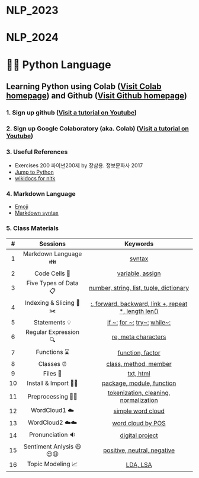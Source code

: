 # NLP_2023
# NLP_2024 

# 🐹🍦 **Python Language**

## **Learning Python** using **Colab** ([Visit Colab homepage](https://colab.research.google.com/?utm_source=scs-index)) and **Github** ([Visit Github homepage](https://github.com/))

### **1. Sign up github** ([Visit a tutorial on Youtube](https://www.youtube.com/watch?v=c-NikCpec7U))
### **2. Sign up Google Colaboratory** (aka. Colab) ([Visit a tutorial on Youtube](https://www.youtube.com/watch?v=2X_EU18OeYM))

### **3. Useful References**
- Exercises 200 파이썬200제 by 장삼용. 정보문화사 2017
- [Jump to Python](https://wikidocs.net/book/1)
- [wikidocs for nltk](https://wikidocs.net/21667)

### **4. Markdown Language**
* [Emoji](https://gist.github.com/rxaviers/7360908)
* [Markdown syntax](https://www.markdownguide.org/basic-syntax/)

### **5. Class Materials**
| # | Sessions | Keywords | 
|:--:|:--:|:--:|
| 1 | Markdown Language 👪  | [syntax](https://github.com/ms624atyale/NLP_2024/blob/main/0_MarkDown4README_md.ipynb)|  
| 2 | Code Cells 🐾 | [variable, assign](https://github.com/ms624atyale/NLP_2024/blob/main/1_CodeCells_Basic.ipynb)|  
| 3 | Five Types of Data 📋 | [number, string, list, tuple, dictionary](https://github.com/ms624atyale/NLP_2023/blob/main/2_FiveTypesofData.ipynb)|  
| 4 | Indexing & Slicing 📌✂️ | [:, forward, backward, link +, repeat *, length len()](https://github.com/ms624atyale/NLP_2023/blob/main/3_Indexing_Slicing.ipynb)|
| 5 | Statements 💡 | [if ~:](https://github.com/ms624atyale/NLP_2023/blob/main/4_1_IfStatement.ipynb) [ for ~:](https://github.com/ms624atyale/NLP_2023/blob/main/4_2_ForStatement.ipynb) [try~:](https://github.com/ms624atyale/NLP_2023/blob/main/4_3_tryExceptElse_Statement.ipynb) [while~:](https://github.com/ms624atyale/NLP_2023/blob/main/4_4_WhileStatementwContinueBreak.ipynb)|
| 6 | Regular Expression 🔍 | [re, meta characters](https://github.com/ms624atyale/NLP_2023/blob/main/5_RegularExpression.ipynb)|  
| 7 | Functions ⌛ | [function, factor](https://github.com/ms624atyale/NLP_2023/blob/main/6_DefiningFunctions.ipynb)|  
| 8 | Classes ⏰ | [class, method, member](https://github.com/ms624atyale/NLP_2023/blob/main/7_Class_Method_Member_Object.ipynb)|  
| 9 | Files 💾 | [txt, html](https://github.com/ms624atyale/NLP_2023/blob/main/8_ReadTxtFilesImportingfrom_html.ipynb)|
| 10| Install & Import 🎁🚀| [package, module, function](https://github.com/ms624atyale/NLP_2024/blob/main/9_InstallPackages_ImportModlues_CallFunctions_chatGPT.ipynb)|
| 11| Preprocessing 🔨🔧| [tokenization, cleaning, normalization](https://github.com/ms624atyale/NLP_2024/blob/main/10_Tokenization_VariousWays.ipynb)|
| 12| WordCloud1 ☁️| [simple word cloud](https://github.com/ms624atyale/NLP_2024/blob/main/0_Wordcloud_Tutorial_aboutDaejeon.ipynb)|
| 13| WordCloud2 ☁️☁️| [word cloud by POS](https://github.com/ms624atyale/NLP_2024/blob/main/12_WordClouds_SortedbyPOS.ipynb)|
| 14| Pronunciation 🔉| [digital project](https://github.com/ms624atyale/NLP_2024/blob/main/0_SelfTaught_Voca_Pronunciation.ipynb)
| 15| Sentiment Anlysis 😃😌😩| [positive, neutral, negative](https://github.com/ms624atyale/NLP_2024/blob/main/13_SentimentAnalysis_HarryPotter_AllSevenCopiesIncluded.ipynb)|
| 16| Topic Modeling 📈 | [LDA, LSA]()|

